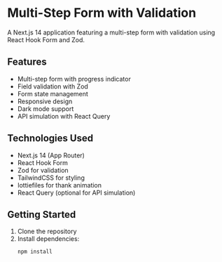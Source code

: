 # Multi-Step Form with Validation

A Next.js 14 application featuring a multi-step form with validation using React Hook Form and Zod.

## Features

- Multi-step form with progress indicator
- Field validation with Zod
- Form state management
- Responsive design
- Dark mode support
- API simulation with React Query

## Technologies Used

- Next.js 14 (App Router)
- React Hook Form
- Zod for validation
- TailwindCSS for styling
- lottiefiles for thank animation
- React Query (optional for API simulation)

## Getting Started

1. Clone the repository
2. Install dependencies:
   ```bash
   npm install


    
